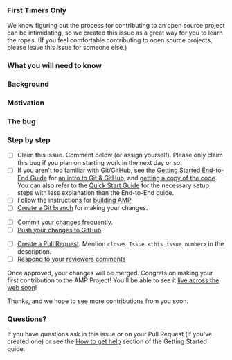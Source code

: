 <!--
Copy this template into new Great First Issues and edit as needed.

This template is inspired by Hoodie's Camp issue template:
https://github.com/hoodiehq/camp/blob/gh-pages/ISSUE_TEMPLATE.md
-->

<!--
[Optional] Include this section if you think the issue is perfect for people
who have never contributed to open source projects before.
-->
### First Timers Only
We know figuring out the process for contributing to an open source project can be intimidating, so we created this issue as a great way for you to learn the ropes.  (If you feel comfortable contributing to open source projects, please leave this issue for someone else.)

<!--
Add knowledge the contributor should have before working on this issue.  You can mention that some of these are nice-to-have if you think it would be straightforward for someone to pick them up.
-->
### What you will need to know

<!--
[Optional] If there is additional context that will help the contributor fix the bug add it here.
-->
### Background

<!--
Explain why fixing this bug/feature is important, i.e. why should the contributor care about fixing this?  Don't skip this section. :)
-->
### Motivation

<!--
Detailed steps for reproducing the bug.

If this is a feature, change this to "The feature" and add a detailed description.
-->
### The bug

<!--
Step-by-step instructions for the contributor to follow as they work through the bug.  Feel free to change any step that will make the steps more clear for this issue.  Make sure to replace the comment block below with the exact steps the contributor should follow.
-->
### Step by step
- [ ] Claim this issue.  Comment below (or assign yourself).  Please only claim this bug if you plan on starting work in the next day or so.
- [ ] If you aren't too familiar with Git/GitHub, see the [Getting Started End-to-End Guide](https://github.com/ampproject/amphtml/blob/master/contributing/getting-started-e2e.md) for [an intro to Git & GitHub,](https://github.com/ampproject/amphtml/blob/master/contributing/getting-started-e2e.md#intro-to-git-and-github) and [getting a copy of the code](https://github.com/ampproject/amphtml/blob/master/contributing/getting-started-e2e.md#get-a-copy-of-the-amphtml-code).  You can also refer to the [Quick Start Guide](https://github.com/ampproject/amphtml/blob/master/contributing/getting-started-quick.md) for the necessary setup steps with less explanation than the End-to-End guide.
- [ ] Follow the instructions for [building AMP](https://github.com/ampproject/amphtml/blob/master/contributing/getting-started-e2e.md#building-amp-and-starting-a-local-server)
- [ ] [Create a Git branch](https://github.com/ampproject/amphtml/blob/master/contributing/getting-started-e2e.md#create-a-git-branch) for making your changes.
<!--
Add steps that are specific to the issue here, e.g. perhaps they should edit a test, run gulp test to see it fails, change a file and then run gulp test again to see that the new test succeeds?  Adjust the level of detail for the background you indicated the contributor should have.
-->
- [ ] [Commit your changes](https://github.com/ampproject/amphtml/blob/master/contributing/getting-started-e2e.md#edit-files-and-commit-them) frequently.
- [ ] [Push your changes to GitHub](https://github.com/ampproject/amphtml/blob/master/contributing/getting-started-e2e.md#push-your-changes-to-your-github-fork).
<!--
Ideally suggest a reviewer for the Pull Request; not knowing who to set as the reviewer can be confusing for new contributors.
-->
- [ ] [Create a Pull Request](https://github.com/ampproject/amphtml/blob/master/contributing/getting-started-e2e.md#send-a-pull-request-ie-request-a-code-review).  Mention `closes Issue <this issue number>` in the description.
- [ ] [Respond to your reviewers comments](https://github.com/ampproject/amphtml/blob/master/contributing/getting-started-e2e.md#respond-to-pull-request-comments)

<!--
If this issue is a change that won't go out with a push (e.g. a doc change, a fix to the build, etc.) update the sentence about how to see their change is live.
-->
Once approved, your changes will be merged.  Congrats on making your first contribution to the AMP Project!  You'll be able to see it [live across the web soon](https://github.com/ampproject/amphtml/blob/master/README.md#releases)!

Thanks, and we hope to see more contributions from you soon.

### Questions?

<!--
Ideally provide a specific contact to @mention here as well
-->
If you have questions ask in this issue or on your Pull Request (if you've created one) or see the [How to get help](https://github.com/ampproject/amphtml/blob/master/contributing/getting-started-e2e.md#how-to-get-help) section of the Getting Started guide.  
